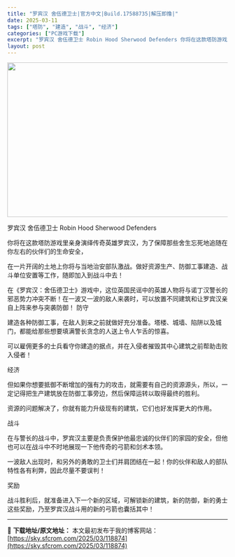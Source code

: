 ```yaml
---
title: "罗宾汉 舍伍德卫士|官方中文|Build.17588735|解压即撸|"
date: 2025-03-11
tags: ["塔防", "建造", "战斗", "经济"]
categories: ["PC游戏下载"]
excerpt: "罗宾汉 舍伍德卫士 Robin Hood Sherwood Defenders 你将在这款塔防游戏里亲身演绎传奇英雄罗宾汉，为了保障那些舍生忘死地追随在你左右的伙伴们的生命安全， 在一片开阔的土地上你将与当地治安部队激战。做好资源生产、防御工事建造、战斗单位安置等工作，随即加入到战斗中去！ 在《罗宾&hellip;"
layout: post
---
```


<img class="aligncenter size-full wp-image-118849" src="https://sky.sfcrom.com/wp-content/uploads/2025/03/2025031112204219.webp" alt="" width="616" height="353" />

罗宾汉 舍伍德卫士 Robin Hood Sherwood Defenders

你将在这款塔防游戏里亲身演绎传奇英雄罗宾汉，为了保障那些舍生忘死地追随在你左右的伙伴们的生命安全，

在一片开阔的土地上你将与当地治安部队激战。做好资源生产、防御工事建造、战斗单位安置等工作，随即加入到战斗中去！

在《罗宾汉：舍伍德卫士》游戏中，这位英国民谣中的英雄人物将与诺丁汉警长的邪恶势力冲突不断！在一波又一波的敌人来袭时，可以放置不同建筑和让罗宾汉亲自上阵来参与突袭防御！
防守

建造各种防御工事，在敌人到来之前就做好充分准备。塔楼、城墙、陷阱以及城门，都能给那些想要填满警长贪念的人送上令人乍舌的惊喜。

可以雇佣更多的士兵看守你建造的据点，并在入侵者摧毁其中心建筑之前帮助击败入侵者！

经济

但如果你想要抵御不断增加的强有力的攻击，就需要有自己的资源源头，所以，一定记得把生产建筑放在防御工事旁边，然后保障运转以取得最终的胜利。

资源的问题解决了，你就有能力升级现有的建筑，它们也好发挥更大的作用。

战斗

在与警长的战斗中，罗宾汉主要是负责保护他最忠诚的伙伴们的家园的安全，但他也可以在战斗中不时地展现一下他传奇的弓箭和剑术本领。

一波敌人出现时，和另外的勇敢的卫士们并肩团结在一起！你的伙伴和敌人的部队特性各有利弊，因此尽量不要误判！

奖励

战斗胜利后，就准备进入下一个新的区域，可解锁新的建筑，新的防御，新的勇士这些奖励，乃至罗宾汉战斗用的新的弓箭也囊括其中！

---
📖 **下载地址/原文地址：** 本文最初发布于我的博客网站：[https://sky.sfcrom.com/2025/03/118874](https://sky.sfcrom.com/2025/03/118874)
